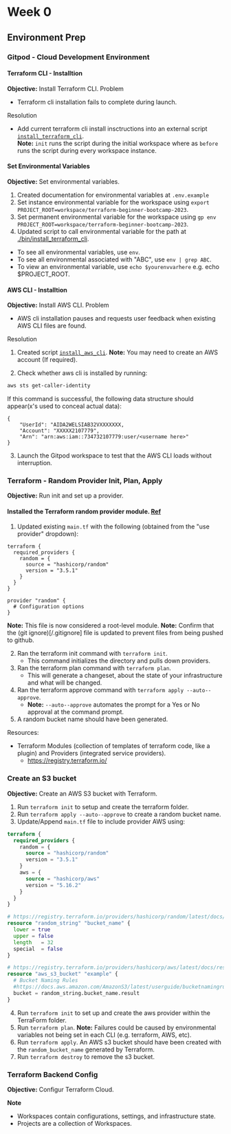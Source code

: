 # Week 0

## Environment Prep
### Gitpod - Cloud Development Environment

#### Terraform CLI - Installtion
**Objective:** Install Terraform CLI.
Problem
- Terraform cli installation fails to complete during launch.

Resolution

- Add current terraform cli install insctructions into an external script [`install_terraform_cli`](/bin/install_terraform_cli).   
**Note:** `init` runs the script during the initial workspace where as  `before` runs the script during every workspace instance.    

#### Set Environmental Variables
**Objective:** Set environmental variables.
1. Created documentation for environmental variables at `.env.example`
2. Set instance environmental variable for the workspace using `export PROJECT_ROOT=workspace/terraform-beginner-bootcamp-2023`.
3. Set permanent environmental variable for the workspace using `gp env PROJECT_ROOT=workspace/terraform-beginner-bootcamp-2023`.
4. Updated script to call environmental variable for the path at [./bin/install_terraform_cli](https://github.com/kmb40/terraform-beginner-bootcamp-2023/commit/c3f91b5859b0f9a9155bee648c1b3d6bc3464f92).

- To see all environmental variables, use `env`.
- To see all environmental associated with "ABC", use `env | grep ABC`.
- To view an environmental variable, use `echo $yourenvvarhere` e.g. echo $PROJECT_ROOT.

#### AWS CLI - Installtion
**Objective:** Install AWS CLI.
Problem
- AWS cli installation pauses and requests user feedback when existing AWS CLI files are found.

Resolution
1. Created script [`install_aws_cli`](/bin/install_aws_cli).
**Note:** You may need to create an AWS account (If required).

2. Check whether aws cli is installed by running:
```sh
aws sts get-caller-identity
```

If this command is successful, the following data structure should appear(x's used to conceal actual data):
```
{
    "UserId": "AIDA2WELSIAB32VXXXXXXX,
    "Account": "XXXXX2107779",
    "Arn": "arn:aws:iam::734732107779:user/<username here>"
}
```
3. Launch the Gitpod workspace to test that the AWS CLI loads without interruption.

### Terraform - Random Provider Init, Plan, Apply
**Objective:** Run init and set up a provider.    

####  Installed the Terraform random provider module. [Ref](https://registry.terraform.io/providers/hashicorp/random/latest/docs)
1. Updated existing `main.tf` with the following (obtained from the "use provider" dropdown):
```
terraform {
  required_providers {
    random = {
      source = "hashicorp/random"
      version = "3.5.1"
    }
  }
}

provider "random" {
  # Configuration options
}
```
**Note:** This file is now considered a root-level module.
**Note:** Confirm that the (git ignore)[/.gitignore] file is updated to prevent files from being pushed to github.   

2. Ran the terraform init command with `terraform init`.
    - This command initializes the directory and pulls down providers.
3. Ran the terraform plan command with `terraform plan`.
    - This will generate a changeset, about the state of your infrastructure and what will be changed.
4. Ran the terraform approve command with `terraform apply --auto--approve`.
    - **Note:** `--auto--approve` automates the prompt for a Yes or No approval at the command prompt.
5. A random bucket name should have been generated.

Resources:   
- Terraform Modules (collection of templates of terraform code, like a plugin) and Providers (integrated service providers).
    - https://registry.terraform.io/ 

### Create an S3 bucket 
**Objective:** Create an AWS S3 bucket with Terraform.

1. Run `terraform init` to setup and create the terraform folder.
2. Run `terraform apply --auto--approve` to create a random bucket name.
3. Update/Append `main.tf` file to include provider AWS using:
```tf
terraform {
  required_providers {
    random = {
      source = "hashicorp/random"
      version = "3.5.1"
    }
    aws = {
      source = "hashicorp/aws"
      version = "5.16.2"
    }
  }
}

# https://registry.terraform.io/providers/hashicorp/random/latest/docs/resources/string
resource "random_string" "bucket_name" {
  lower = true
  upper = false
  length   = 32
  special  = false
}

# https://registry.terraform.io/providers/hashicorp/aws/latest/docs/resources/s3_bucket
resource "aws_s3_bucket" "example" {
  # Bucket Naming Rules
  #https://docs.aws.amazon.com/AmazonS3/latest/userguide/bucketnamingrules.html?icmpid=docs_amazons3_console
  bucket = random_string.bucket_name.result
}
```
4. Run `terraform init` to set up and create the aws provider within the TerraForm folder.
5. Run `terraform plan`.
**Note:** Failures could be caused by environmental variables not being set in each CLI (e.g. terraform, AWS, etc).
6. Run `terraform apply`. An AWS s3 bucket should have been created with the `random_bucket_name` generated by Terraform.
7. Run `terraform destroy` to remove the s3 bucket.

### Terraform Backend Config
**Objective:** Configur Terraform Cloud.

**Note**
* Workspaces contain configurations, settings, and infrastructure state.
* Projects are a collection of Workspaces.
